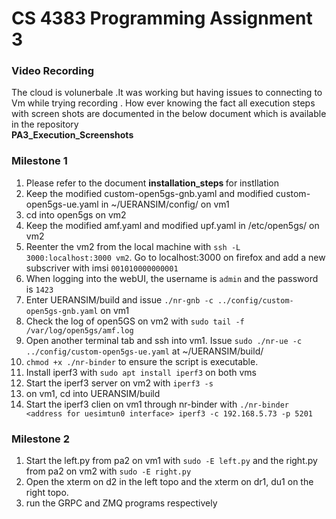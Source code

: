 # CS 4383 Programming Assignment 3

### Video Recording 
   The cloud is volunerbale .It was working but having issues to connecting to Vm while trying recording . How ever knowing the fact all execution steps with screen shots are documented in the below document which is available in the repository <br>
   <b>PA3_Execution_Screenshots</b>

### Milestone 1
1. Please refer to the document <b> installation_steps </b> for instllation
2. Keep the modified custom-open5gs-gnb.yaml and modified custom-open5gs-ue.yaml in ~/UERANSIM/config/ on vm1
3. cd into open5gs on vm2
4. Keep the modified amf.yaml and modified upf.yaml in /etc/open5gs/ on vm2
5. Reenter the vm2 from the local machine with `ssh -L 3000:localhost:3000 vm2`. Go to localhost:3000 on firefox and add a new subscriver with 
imsi `001010000000001`
6. When logging into the webUI, the username is `admin` and the password is `1423`
7. Enter UERANSIM/build and issue `./nr-gnb -c ../config/custom-open5gs-gnb.yaml` on vm1
8. Check the log of open5GS on vm2 with `sudo tail -f /var/log/open5gs/amf.log`
9. Open another terminal tab and ssh into vm1. Issue `sudo ./nr-ue -c ../config/custom-open5gs-ue.yaml` at ~/UERANSIM/build/
10. `chmod +x ./nr-binder` to ensure the script is executable.
11. Install iperf3 with `sudo apt install iperf3` on both vms
12. Start the iperf3 server on vm2 with `iperf3 -s`
13. on vm1, cd into UERANSIM/build
14. Start the iperf3 clien on vm1 through nr-binder with `./nr-binder <address for uesimtun0 interface> iperf3 -c 192.168.5.73 -p 5201`

### Milestone 2
1. Start the left.py from pa2 on vm1 with `sudo -E left.py` and the right.py from pa2 on vm2 with `sudo -E right.py`
2. Open the xterm on d2 in the left topo and the xterm on dr1, du1 on the right topo.
3. run the GRPC and ZMQ programs respectively
